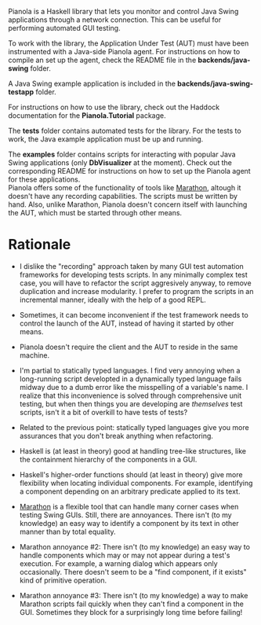 Pianola is a Haskell library that lets you monitor and control Java Swing applications through a network connection. This can be useful for performing automated GUI testing. 

To work with the library, the Application Under Test (AUT) must have been instrumented with a Java-side Pianola agent. For instructions on how to compile an set up the agent, check the README file in the **backends/java-swing** folder.

A Java Swing example application is included in the **backends/java-swing-testapp** folder.

For instructions on how to use the library, check out the Haddock documentation for the **Pianola.Tutorial** package.

The **tests** folder contains automated tests for the library. For the tests to work, the Java example application must be up and running.

The **examples** folder contains scripts for interacting with popular Java Swing applications (only **DbVisualizer** at the moment). Check out the corresponding README for instructions on how to set up the Pianola agent for these applications.      
Pianola offers some of the functionality of tools like [Marathon](http://marathontesting.com/), altough it doesn't have any recording capabilities. The scripts must be written by hand. Also, unlike Marathon, Pianola doesn't concern itself with launching the AUT, which must be started through other means.

Rationale
=========

* I dislike the "recording" approach taken by many GUI test automation frameworks for developing tests scripts. In any minimally complex test case, you will have to refactor the script aggresively anyway, to remove duplication and increase modularity. I prefer to program the scripts in an incremental manner, ideally with the help of a good REPL. 

* Sometimes, it can become inconvenient if the test framework needs to control the launch of the AUT, instead of having it started by other means.

* Pianola doesn't require the client and the AUT to reside in the same machine.

* I'm partial to statically typed languages. I find very annoying when a long-running script developted in a dynamically typed language fails midway due to a dumb error like the misspelling of a variable's name. I realize that this inconvenience is solved through comprehensive unit testing, but when then things you are developing are *themselves* test scripts, isn't it a bit of overkill to have tests of tests?

* Related to the previous point: statically typed languages give you more assurances that you don't break anything when refactoring.

* Haskell is (at least in theory) good at handling tree-like structures, like the containment hierarchy of the components in a GUI.

* Haskell's higher-order functions should (at least in theory) give more flexibility when locating individual components. For example, identifying a component depending on an arbitrary predicate applied to its text. 

* [Marathon](http://marathontesting.com/) is a flexible tool that can handle many corner cases when testing Swing GUIs. Still, there are annoyances. There isn't (to my knowledge) an easy way to identify a component by its text in other manner than by total equality.

* Marathon annoyance #2: There isn't (to my knowledge) an easy way to handle components which may or may not appear during a test's execution. For example, a warning dialog which appears only occasionally. There doesn't seem to be a "find component, if it exists" kind of primitive operation. 

* Marathon annoyance #3: There isn't (to my knowledge) a way to make Marathon scripts fail quickly when they can't find a component in the GUI. Sometimes they block for a surprisingly long time before failing!


